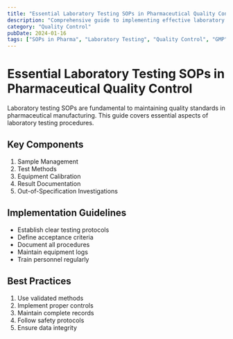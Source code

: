 ```yaml
---
title: "Essential Laboratory Testing SOPs in Pharmaceutical Quality Control"
description: "Comprehensive guide to implementing effective laboratory testing SOPs in pharmaceutical quality control"
category: "Quality Control"
pubDate: 2024-01-16
tags: ["SOPs in Pharma", "Laboratory Testing", "Quality Control", "GMP"]
---
```


# Essential Laboratory Testing SOPs in Pharmaceutical Quality Control

Laboratory testing SOPs are fundamental to maintaining quality standards in pharmaceutical manufacturing. This guide covers essential aspects of laboratory testing procedures.

## Key Components

1. Sample Management
2. Test Methods
3. Equipment Calibration
4. Result Documentation
5. Out-of-Specification Investigations

## Implementation Guidelines

- Establish clear testing protocols
- Define acceptance criteria
- Document all procedures
- Maintain equipment logs
- Train personnel regularly

## Best Practices

1. Use validated methods
2. Implement proper controls
3. Maintain complete records
4. Follow safety protocols
5. Ensure data integrity
